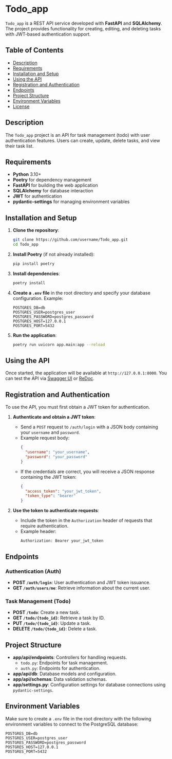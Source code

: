 # Todo_app

`Todo_app` is a REST API service developed with **FastAPI** and **SQLAlchemy**. The project provides functionality for creating, editing, and deleting tasks with JWT-based authentication support.

## Table of Contents

- [Description](#description)
- [Requirements](#requirements)
- [Installation and Setup](#installation-and-setup)
- [Using the API](#using-the-api)
- [Registration and Authentication](#registration-and-authentication)
- [Endpoints](#endpoints)
- [Project Structure](#project-structure)
- [Environment Variables](#environment-variables)
- [License](#license)

## Description

The `Todo_app` project is an API for task management (todo) with user authentication features. Users can create, update, delete tasks, and view their task list.

## Requirements

- **Python** 3.10+
- **Poetry** for dependency management
- **FastAPI** for building the web application
- **SQLAlchemy** for database interaction
- **JWT** for authentication
- **pydantic-settings** for managing environment variables

## Installation and Setup

1. **Clone the repository**:
    ```bash
    git clone https://github.com/username/Todo_app.git
    cd Todo_app
    ```

2. **Install Poetry** (if not already installed):
    ```bash
    pip install poetry
    ```

3. **Install dependencies**:
    ```bash
    poetry install
    ```

4. **Create a `.env` file** in the root directory and specify your database configuration. Example:
    ```dotenv
    POSTGRES_DB=db
    POSTGRES_USER=postgres_user
    POSTGRES_PASSWORD=postgres_password
    POSTGRES_HOST=127.0.0.1
    POSTGRES_PORT=5432
    ```

5. **Run the application**:
    ```bash
    poetry run uvicorn app.main:app --reload
    ```

## Using the API

Once started, the application will be available at `http://127.0.0.1:8000`. You can test the API via [Swagger UI](http://127.0.0.1:8000/docs) or [ReDoc](http://127.0.0.1:8000/redoc).

## Registration and Authentication

To use the API, you must first obtain a JWT token for authentication.

1. **Authenticate and obtain a JWT token**:
   - Send a `POST` request to `/auth/login` with a JSON body containing your `username` and `password`.
   - Example request body:
     ```json
     {
       "username": "your_username",
       "password": "your_password"
     }
     ```
   - If the credentials are correct, you will receive a JSON response containing the JWT token:
     ```json
     {
       "access_token": "your_jwt_token",
       "token_type": "bearer"
     }
     ```

2. **Use the token to authenticate requests**:
   - Include the token in the `Authorization` header of requests that require authentication.
   - Example header:
     ```
     Authorization: Bearer your_jwt_token
     ```

## Endpoints

### Authentication (Auth)

- **POST `/auth/login`**: User authentication and JWT token issuance.
- **GET `/auth/users/me`**: Retrieve information about the current user.

### Task Management (Todo)

- **POST `/todo`**: Create a new task.
- **GET `/todo/{todo_id}`**: Retrieve a task by ID.
- **PUT `/todo/{todo_id}`**: Update a task.
- **DELETE `/todo/{todo_id}`**: Delete a task.

## Project Structure

- **app/api/endpoints**: Controllers for handling requests.
  - `todo.py`: Endpoints for task management.
  - `auth.py`: Endpoints for authentication.
- **app/api/db**: Database models and configuration.
- **app/api/schemas**: Data validation schemas.
- **app/settings.py**: Configuration settings for database connections using `pydantic-settings`.

## Environment Variables

Make sure to create a `.env` file in the root directory with the following environment variables to connect to the PostgreSQL database:

```dotenv
POSTGRES_DB=db
POSTGRES_USER=postgres_user
POSTGRES_PASSWORD=postgres_password
POSTGRES_HOST=127.0.0.1
POSTGRES_PORT=5432
```

